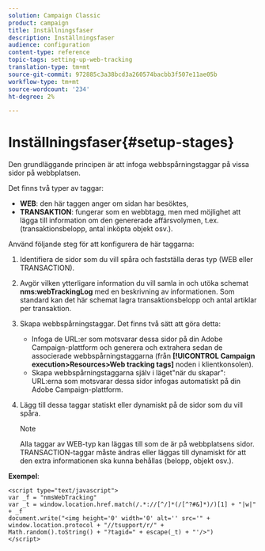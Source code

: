 ```yaml
---
solution: Campaign Classic
product: campaign
title: Inställningsfaser
description: Inställningsfaser
audience: configuration
content-type: reference
topic-tags: setting-up-web-tracking
translation-type: tm+mt
source-git-commit: 972885c3a38bcd3a260574bacbb3f507e11ae05b
workflow-type: tm+mt
source-wordcount: '234'
ht-degree: 2%

---
```



# Inställningsfaser{#setup-stages}

Den grundläggande principen är att infoga webbspårningstaggar på vissa sidor på webbplatsen.

Det finns två typer av taggar:

* **WEB**: den här taggen anger om sidan har besöktes,
* **TRANSAKTION**: fungerar som en webbtagg, men med möjlighet att lägga till information om den genererade affärsvolymen, t.ex. (transaktionsbelopp, antal inköpta objekt osv.).

Använd följande steg för att konfigurera de här taggarna:

1. Identifiera de sidor som du vill spåra och fastställa deras typ (WEB eller TRANSACTION).
1. Avgör vilken ytterligare information du vill samla in och utöka schemat **nms:webTrackingLog** med en beskrivning av informationen. Som standard kan det här schemat lagra transaktionsbelopp och antal artiklar per transaktion.
1. Skapa webbspårningstaggar. Det finns två sätt att göra detta:

   * Infoga de URL:er som motsvarar dessa sidor på din Adobe Campaign-plattform och generera och extrahera sedan de associerade webbspårningstaggarna (från **[!UICONTROL Campaign execution>Resources>Web tracking tags]** noden i klientkonsolen).
   * Skapa webbspårningstaggarna själv i läget&quot;när du skapar&quot;: URL:erna som motsvarar dessa sidor infogas automatiskt på din Adobe Campaign-plattform.

1. Lägg till dessa taggar statiskt eller dynamiskt på de sidor som du vill spåra.

   >[!NOTE]
   >
   >Alla taggar av WEB-typ kan läggas till som de är på webbplatsens sidor. TRANSACTION-taggar måste ändras eller läggas till dynamiskt för att den extra informationen ska kunna behållas (belopp, objekt osv.).

**Exempel**:

```
<script type="text/javascript">
var _f = "nmsWebTracking"
var _t = window.location.href.match(/.*://[^/]*(/[^?#&]*)/)[1] + "|w|" + _f
document.write("<img height='0' width='0' alt='' src='" +
window.location.protocol + "//tsupport/r/" +
Math.random().toString() + "?tagid=" + escape(_t) + "'/>")
</script>
```

